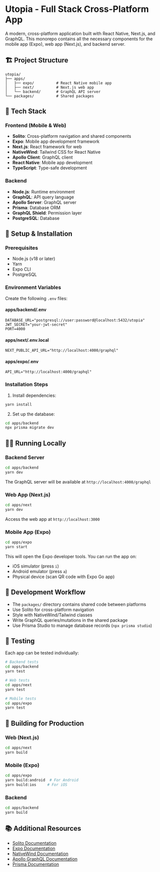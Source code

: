 # Utopia - Full Stack Cross-Platform App

A modern, cross-platform application built with React Native, Next.js, and GraphQL. This monorepo contains all the necessary components for the mobile app (Expo), web app (Next.js), and backend server.

## 🏗 Project Structure

```
utopia/
├── apps/
│   ├── expo/          # React Native mobile app
│   ├── next/          # Next.js web app
│   └── backend/       # GraphQL API server
└── packages/          # Shared packages
```

## 🚀 Tech Stack

### Frontend (Mobile & Web)
- **Solito**: Cross-platform navigation and shared components
- **Expo**: Mobile app development framework
- **Next.js**: React framework for web
- **NativeWind**: Tailwind CSS for React Native
- **Apollo Client**: GraphQL client
- **React Native**: Mobile app development
- **TypeScript**: Type-safe development

### Backend
- **Node.js**: Runtime environment
- **GraphQL**: API query language
- **Apollo Server**: GraphQL server
- **Prisma**: Database ORM
- **GraphQL Shield**: Permission layer
- **PostgreSQL**: Database

## 🔧 Setup & Installation

### Prerequisites
- Node.js (v18 or later)
- Yarn
- Expo CLI
- PostgreSQL

### Environment Variables

Create the following `.env` files:

#### apps/backend/.env
```
DATABASE_URL="postgresql://user:password@localhost:5432/utopia"
JWT_SECRET="your-jwt-secret"
PORT=4000
```

#### apps/next/.env.local
```
NEXT_PUBLIC_API_URL="http://localhost:4000/graphql"
```

#### apps/expo/.env
```
API_URL="http://localhost:4000/graphql"
```

### Installation Steps

1. Install dependencies:
```bash
yarn install
```

2. Set up the database:
```bash
cd apps/backend
npx prisma migrate dev
```

## 🏃‍♂️ Running Locally

### Backend Server
```bash
cd apps/backend
yarn dev
```
The GraphQL server will be available at `http://localhost:4000/graphql`

### Web App (Next.js)
```bash
cd apps/next
yarn dev
```
Access the web app at `http://localhost:3000`

### Mobile App (Expo)
```bash
cd apps/expo
yarn start
```
This will open the Expo developer tools. You can run the app on:
- iOS simulator (press `i`)
- Android emulator (press `a`)
- Physical device (scan QR code with Expo Go app)

## 🔄 Development Workflow

- The `packages/` directory contains shared code between platforms
- Use Solito for cross-platform navigation
- Style with NativeWind/Tailwind classes
- Write GraphQL queries/mutations in the shared package
- Use Prisma Studio to manage database records (`npx prisma studio`)

## 🧪 Testing

Each app can be tested individually:

```bash
# Backend tests
cd apps/backend
yarn test

# Web tests
cd apps/next
yarn test

# Mobile tests
cd apps/expo
yarn test
```

## 📱 Building for Production

### Web (Next.js)
```bash
cd apps/next
yarn build
```

### Mobile (Expo)
```bash
cd apps/expo
yarn build:android  # For Android
yarn build:ios     # For iOS
```

### Backend
```bash
cd apps/backend
yarn build
```

## 📚 Additional Resources

- [Solito Documentation](https://solito.dev)
- [Expo Documentation](https://docs.expo.dev)
- [NativeWind Documentation](https://nativewind.dev)
- [Apollo GraphQL Documentation](https://www.apollographql.com/docs/)
- [Prisma Documentation](https://www.prisma.io/docs/)
